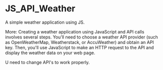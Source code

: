 # JS_API_Weather
A simple weather application using JS.

More: Creating a weather application using JavaScript and API calls involves several steps. You'll need to choose a weather API provider (such as OpenWeatherMap, Weatherstack, or AccuWeather) and obtain an API key. Then, you'll use JavaScript to make an HTTP request to the API and display the weather data on your web page.


U need to change API's to work properly.

